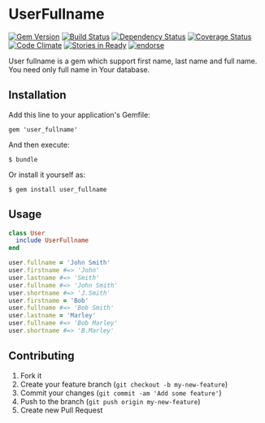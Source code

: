 # UserFullname 
[![Gem Version](https://badge.fury.io/rb/user_fullname.png)](http://badge.fury.io/rb/user_fullname) 
[![Build Status](https://travis-ci.org/fractalsoft/user_fullname.png?branch=master)](https://travis-ci.org/fractalsoft/user_fullname) 
[![Dependency Status](https://gemnasium.com/fractalsoft/user_fullname.png)](https://gemnasium.com/fractalsoft/user_fullname) 
[![Coverage Status](https://coveralls.io/repos/fractalsoft/user_fullname/badge.png?branch=master)](https://coveralls.io/r/fractalsoft/user_fullname?branch=master) 
[![Code Climate](https://codeclimate.com/repos/52823cc489af7e26300298a5/badges/3783c14343942947903f/gpa.png)](https://codeclimate.com/repos/52823cc489af7e26300298a5/feed)
[![Stories in Ready](https://badge.waffle.io/fractalsoft/user_fullname.png)](http://waffle.io/fractalsoft/user_fullname)
[![endorse](https://api.coderwall.com/torrocus/endorsecount.png)](https://coderwall.com/torrocus)

User fullname is a gem which support first name, last name and full name. You need only full name in Your database.

## Installation

Add this line to your application's Gemfile:

    gem 'user_fullname'

And then execute:

    $ bundle

Or install it yourself as:

    $ gem install user_fullname

## Usage

```ruby
class User
  include UserFullname
end

user.fullname = 'John Smith'
user.firstname #=> 'John'
user.lastname #=> 'Smith'
user.fullname #=> 'John Smith'
user.shortname #=> 'J.Smith'
user.firstname = 'Bob'
user.fullname #=> 'Bob Smith'
user.lastname = 'Marley'
user.fullname #=> 'Bob Marley'
user.shortname #=> 'B.Marley'
```

## Contributing

1. Fork it
2. Create your feature branch (`git checkout -b my-new-feature`)
3. Commit your changes (`git commit -am 'Add some feature'`)
4. Push to the branch (`git push origin my-new-feature`)
5. Create new Pull Request
